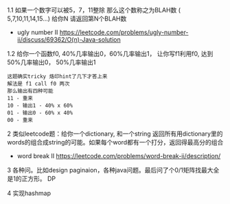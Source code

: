1.1 如果一个数字可以被5，7，11整除 那么这个数称之为BLAH数 ( 5,7,10,11,14,15...) 给你N 请返回第N个BLAH数
* ugly number II  https://leetcode.com/problems/ugly-number-ii/discuss/69362/O(n)-Java-solution

1.2 给你一个函数f0, 40%几率输出0，60%几率输出1， 让你写f1利用f0, 达到50%几率输出0， 50%几率输出1
```
这题确实tricky 烙印hint了几下才答上来 
解法是 f1 call f0 两次
那么输出有四种可能
11 - 重来  
10 - 输出1 - 40% x 60%
01 - 输出0 - 60% x 40%
00 - 重来
```

2 类似leetcode题：给你一个dictionary, 和一个string 返回所有用dictionary里的words的组合成string的可能。如果每个word都有一个打分，返回得最高分的组合
* word break II https://leetcode.com/problems/word-break-ii/description/

3 各种问。比如design paginaion，各种java问题。最后问了个0/1矩阵找最大全是1的正方形。 DP

4 实现hashmap
